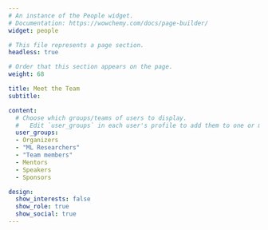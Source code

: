 ```yaml
---
# An instance of the People widget.
# Documentation: https://wowchemy.com/docs/page-builder/
widget: people

# This file represents a page section.
headless: true

# Order that this section appears on the page.
weight: 68

title: Meet the Team
subtitle:

content:
  # Choose which groups/teams of users to display.
  #   Edit `user_groups` in each user's profile to add them to one or more of these groups.
  user_groups:
  - Organizers
  - "ML Researchers"
  - "Team members"
  - Mentors
  - Speakers
  - Sponsors

design:
  show_interests: false
  show_role: true
  show_social: true
---
```

